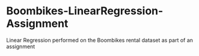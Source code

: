 # Boombikes-LinearRegression-Assignment
Linear Regression performed on the Boombikes rental dataset as part of an assignment
